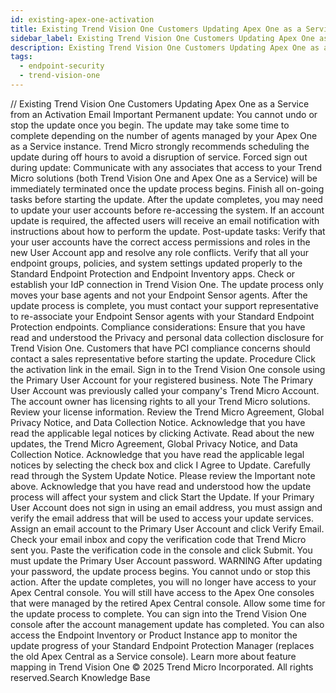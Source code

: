 ```yaml
---
id: existing-apex-one-activation
title: Existing Trend Vision One Customers Updating Apex One as a Service from an Activation Email
sidebar_label: Existing Trend Vision One Customers Updating Apex One as a Service from an Activation Email
description: Existing Trend Vision One Customers Updating Apex One as a Service from an Activation Email
tags:
  - endpoint-security
  - trend-vision-one
---
```


/*<![CDATA[*/ $('#title').html($('meta[name=map-description]').attr('content')); /*]]>*/ Existing Trend Vision One Customers Updating Apex One as a Service from an Activation Email Important Permanent update: You cannot undo or stop the update once you begin. The update may take some time to complete depending on the number of agents managed by your Apex One as a Service instance. Trend Micro strongly recommends scheduling the update during off hours to avoid a disruption of service. Forced sign out during update: Communicate with any associates that access to your Trend Micro solutions (both Trend Vision One and Apex One as a Service) will be immediately terminated once the update process begins. Finish all on-going tasks before starting the update. After the update completes, you may need to update your user accounts before re-accessing the system. If an account update is required, the affected users will receive an email notification with instructions about how to perform the update. Post-update tasks: Verify that your user accounts have the correct access permissions and roles in the new User Account app and resolve any role conflicts. Verify that all your endpoint groups, policies, and system settings updated properly to the Standard Endpoint Protection and Endpoint Inventory apps. Check or establish your IdP connection in Trend Vision One. The update process only moves your base agents and not your Endpoint Sensor agents. After the update process is complete, you must contact your support representative to re-associate your Endpoint Sensor agents with your Standard Endpoint Protection endpoints. Compliance considerations: Ensure that you have read and understood the Privacy and personal data collection disclosure for Trend Vision One. Customers that have PCI compliance concerns should contact a sales representative before starting the update. Procedure Click the activation link in the email. Sign in to the Trend Vision One console using the Primary User Account for your registered business. Note The Primary User Account was previously called your company's Trend Micro Account. The account owner has licensing rights to all your Trend Micro solutions. Review your license information. Review the Trend Micro Agreement, Global Privacy Notice, and Data Collection Notice. Acknowledge that you have read the applicable legal notices by clicking Activate. Read about the new updates, the Trend Micro Agreement, Global Privacy Notice, and Data Collection Notice. Acknowledge that you have read the applicable legal notices by selecting the check box and click I Agree to Update. Carefully read through the System Update Notice. Please review the Important note above. Acknowledge that you have read and understood how the update process will affect your system and click Start the Update. If your Primary User Account does not sign in using an email address, you must assign and verify the email address that will be used to access your update services. Assign an email account to the Primary User Account and click Verify Email. Check your email inbox and copy the verification code that Trend Micro sent you. Paste the verification code in the console and click Submit. You must update the Primary User Account password. WARNING After updating your password, the update process begins. You cannot undo or stop this action. After the update completes, you will no longer have access to your Apex Central console. You will still have access to the Apex One consoles that were managed by the retired Apex Central console. Allow some time for the update process to complete. You can sign into the Trend Vision One console after the account management update has completed. You can also access the Endpoint Inventory or Product Instance app to monitor the update progress of your Standard Endpoint Protection Manager (replaces the old Apex Central as a Service console). Learn more about feature mapping in Trend Vision One © 2025 Trend Micro Incorporated. All rights reserved.Search Knowledge Base